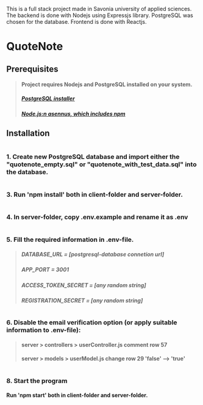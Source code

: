 This is a full stack project made in Savonia university of applied sciences. The backend is done with Nodejs using Expressjs library. PostgreSQL was chosen for the database. Frontend is done with Reactjs.

# QuoteNote

## Prerequisites

>#### Project requires Nodejs and PostgreSQL installed on your system.
>##### [PostgreSQL installer](https://www.postgresql.org/download/)
>##### [Node.js:n asennus, which includes npm](https://nodejs.org/en/download/)

## Installation
#

### 1. Create new PostgreSQL database and import either the "quotenote_empty.sql" or "quotenote_with_test_data.sql" into the database.
#

### 3. Run 'npm install' both in client-folder and server-folder.
#

### 4. In server-folder, copy .env.example and rename it as .env
#

### 5. Fill the required information in .env-file.
>##### DATABASE_URL = [postgresql-database connetion url]
>##### APP_PORT = 3001
>##### ACCESS_TOKEN_SECRET = [any random string]
>##### REGISTRATION_SECRET = [any random string]
#

### 6. Disable the email verification option (or apply suitable information to .env-file): 
>#### server > controllers > userController.js **comment row 57**
>#### server > models > userModel.js **change row 29 'false' --> 'true'**
#

#
### 8. Start the program
####  Run 'npm start' both in client-folder and server-folder.
